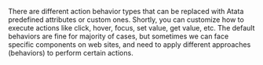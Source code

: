 There are different action behavior types that can be replaced with Atata predefined attributes or custom ones.
Shortly, you can customize how to execute actions like click, hover, focus, set value, get value, etc.
The default behaviors are fine for majority of cases, but sometimes we can face specific components on web sites,
and need to apply different approaches (behaviors) to perform certain actions.